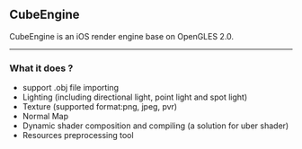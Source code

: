 ## CubeEngine
CubeEngine is an iOS render engine base on OpenGLES 2.0. 
***
### What it does ?
* support .obj file importing
* Lighting (including directional light, point light and spot light)
* Texture (supported format:png, jpeg, pvr)
* Normal Map
* Dynamic shader composition and compiling (a solution for uber shader)
* Resources preprocessing tool
